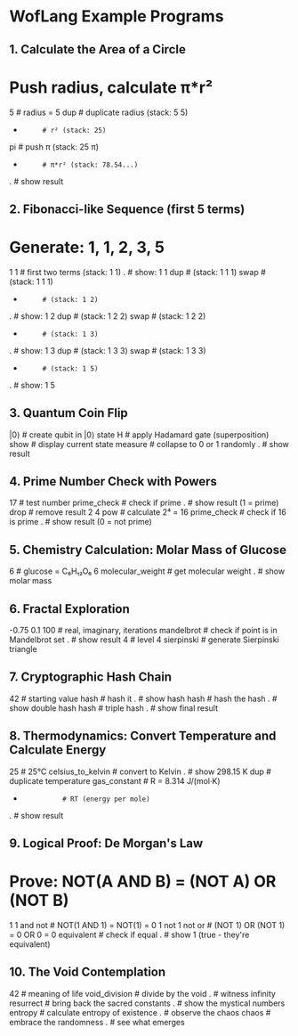 # WofLang Example Programs

## 1. Calculate the Area of a Circle
# Push radius, calculate π*r²
5          # radius = 5
dup        # duplicate radius (stack: 5 5)
*          # r² (stack: 25)
pi         # push π (stack: 25 π)
*          # π*r² (stack: 78.54...)
.          # show result

## 2. Fibonacci-like Sequence (first 5 terms)
# Generate: 1, 1, 2, 3, 5
1 1        # first two terms (stack: 1 1)
.          # show: 1 1
dup        # (stack: 1 1 1)
swap       # (stack: 1 1 1)
+          # (stack: 1 2)
.          # show: 1 2
dup        # (stack: 1 2 2)
swap       # (stack: 1 2 2)
+          # (stack: 1 3)
.          # show: 1 3
dup        # (stack: 1 3 3)
swap       # (stack: 1 3 3)
+          # (stack: 1 5)
.          # show: 1 5

## 3. Quantum Coin Flip
|0⟩         # create qubit in |0⟩ state
H          # apply Hadamard gate (superposition)
show       # display current state
measure    # collapse to 0 or 1 randomly
.          # show result

## 4. Prime Number Check with Powers
17         # test number
prime_check # check if prime
.          # show result (1 = prime)
drop       # remove result
2 4 pow    # calculate 2⁴ = 16
prime_check # check if 16 is prime
.          # show result (0 = not prime)

## 5. Chemistry Calculation: Molar Mass of Glucose
6          # glucose = C₆H₁₂O₆
6 molecular_weight # get molecular weight
.          # show molar mass

## 6. Fractal Exploration
-0.75 0.1 100   # real, imaginary, iterations
mandelbrot      # check if point is in Mandelbrot set
.              # show result
4              # level 4
sierpinski     # generate Sierpinski triangle

## 7. Cryptographic Hash Chain
42         # starting value
hash       # hash it
.          # show hash
hash       # hash the hash
.          # show double hash
hash       # triple hash
.          # show final result

## 8. Thermodynamics: Convert Temperature and Calculate Energy
25              # 25°C
celsius_to_kelvin # convert to Kelvin
.               # show 298.15 K
dup             # duplicate temperature
gas_constant    # R = 8.314 J/(mol·K)
*               # RT (energy per mole)
.               # show result

## 9. Logical Proof: De Morgan's Law
# Prove: NOT(A AND B) = (NOT A) OR (NOT B)
1 1 and not     # NOT(1 AND 1) = NOT(1) = 0
1 not 1 not or  # (NOT 1) OR (NOT 1) = 0 OR 0 = 0
equivalent      # check if equal
.               # show 1 (true - they're equivalent)

## 10. The Void Contemplation
42             # meaning of life
void_division  # divide by the void
.              # witness infinity
resurrect      # bring back the sacred constants
.              # show the mystical numbers
entropy        # calculate entropy of existence
.              # observe the chaos
chaos          # embrace the randomness
.              # see what emerges